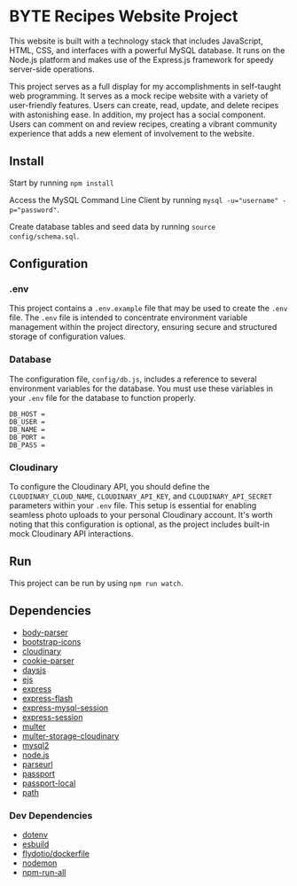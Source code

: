 # BYTE Recipes Website Project

This website is built with a technology stack that includes JavaScript, HTML, CSS, and interfaces with a powerful MySQL database. It runs on the Node.js platform and makes use of the Express.js framework for speedy server-side operations.

This project serves as a full display for my accomplishments in self-taught web programming. It serves as a mock recipe website with a variety of user-friendly features. Users can create, read, update, and delete recipes with astonishing ease. In addition, my project has a social component. Users can comment on and review recipes, creating a vibrant community experience that adds a new element of involvement to the website.

## Install
Start by running `npm install`

Access the MySQL Command Line Client by running `mysql -u="username" -p="password"`. 

Create database tables and seed data by running `source config/schema.sql`.

## Configuration
### .env
This project contains a `.env.example` file that may be used to create the `.env` file. The `.env` file is intended to concentrate environment variable management within the project directory, ensuring secure and structured storage of configuration values.

### Database
The configuration file, `config/db.js`, includes a reference to several environment variables for the database. You must use these variables in your `.env` file for the database to function properly.
```
DB_HOST =
DB_USER =
DB_NAME =
DB_PORT =
DB_PASS =
```

### Cloudinary
To configure the Cloudinary API, you should define the `CLOUDINARY_CLOUD_NAME`, `CLOUDINARY_API_KEY`, and `CLOUDINARY_API_SECRET` parameters within your `.env` file. This setup is essential for enabling seamless photo uploads to your personal Cloudinary account. It's worth noting that this configuration is optional, as the project includes built-in mock Cloudinary API interactions.

## Run
This project can be run by using `npm run watch`.

## Dependencies
- [body-parser](https://www.npmjs.com/package/body-parser)
- [bootstrap-icons](https://www.npmjs.com/package/bootstrap-icons)
- [cloudinary](https://www.npmjs.com/package/cloudinary)
- [cookie-parser](https://www.npmjs.com/package/cookie-parser)
- [daysjs](https://www.npmjs.com/package/dayjs)
- [ejs](https://ejs.co/)
- [express](https://expressjs.com/)
- [express-flash](https://www.npmjs.com/package/express-flash)
- [express-mysql-session](https://www.npmjs.com/package/express-mysql-session)
- [express-session](https://www.npmjs.com/package/express-session)
- [multer](https://www.npmjs.com/package/multer)
- [multer-storage-cloudinary](https://www.npmjs.com/package/multer-storage-cloudinary)
- [mysql2](https://www.npmjs.com/package/mysql2)
- [node.js](https://nodejs.org/en)
- [parseurl](https://www.npmjs.com/package/parseurl)
- [passport](https://www.passportjs.org/)
- [passport-local](https://www.npmjs.com/package/passport-local)
- [path](https://www.npmjs.com/package/path)

### Dev Dependencies
- [dotenv](https://www.npmjs.com/package/dotenv)
- [esbuild](https://esbuild.github.io/api/)
- [flydotio/dockerfile](https://www.npmjs.com/package/@flydotio/dockerfile)
- [nodemon](https://www.npmjs.com/package/nodemon)
- [npm-run-all](https://www.npmjs.com/package/npm-run-all)
